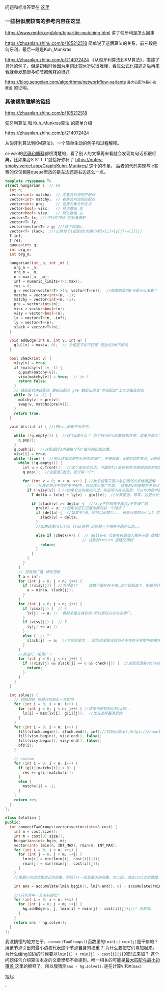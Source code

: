 问题和标准答案在 [这里](https://leetcode-cn.com/problems/minimum-cost-to-connect-two-groups-of-points/solution/kai-kai-yan-jie-zhuan-huan-cheng-zui-da-dai-quan-p/)

### 一些相似度较高的参考内容在这里

https://www.renfei.org/blog/bipartite-matching.html 讲了匈牙利是怎么回事

https://zhuanlan.zhihu.com/p/105212518    简单说了这俩算法的关系，前三段是匈牙利，最后一段是Kuh_Munkras

https://zhuanlan.zhihu.com/p/214072424   《从匈牙利算法到KM算法》，描述了具体的例子，但是初看时候因为用词比较bt所以很难懂，看过公式化描述之后再来看就会发现很多细节都解释的很好。

https://blog.sengxian.com/algorithms/networkflow-variants `最大匹配与最小边覆盖` 的证明。

### 其他帮助理解的链接

https://zhuanlan.zhihu.com/p/105212518 

匈牙利算法 和 Kuh_Munkras算法 的简单介绍

https://zhuanlan.zhihu.com/p/214072424

从匈牙利算法到KM算法》，一个简单生动的例子和过程解释。

oi-wiki的[代码和解释](https://oi-wiki.org/graph/graph-matching/bigraph-weight-match/#:~:text=%E6%AC%A1%E7%BB%B4%E6%8A%A4%EF%BC%8C%E5%85%B1%20%E3%80%82-,%E5%8F%82%E8%80%83%E4%BB%A3%E7%A0%81,-%E8%BD%AC%E5%8C%96%E4%B8%BA%E8%B4%B9%E7%94%A8)都很清楚的，看了别人的文章再来看就会发现每句话都很经典，比如集合S S' T T'就恰好弥补了 https://notes-smoky.vercel.app/Graph/Kuhn-Munkres/ 这个的不足。
后者的代码实现与lc答案的仅仅相差queue里放的是左边还是右边这么一点。

```cpp
template <typename T>
struct hungarian {  // km
  int n;
  vector<int> matchx;  // 左集合对应的匹配点
  vector<int> matchy;  // 右集合对应的匹配点
  vector<int> pre;     // 连接右集合的左点
  vector<bool> visx;   // 拜访数组 左
  vector<bool> visy;   // 拜访数组 右
  vector<T> lx; //!可行性顶标 别处看来的
  vector<T> ly;
  vector<vector<T> > g; //!这个就是w.
  vector<T> slack;  //!记录每个j相连的i的最小的lx[i]+ly[j]-w[i][j]
  T inf;
  T res;
  queue<int> q;
  int org_n;
  int org_m;

  hungarian(int _n, int _m) {
    org_n = _n;
    org_m = _m;
    n = max(_n, _m);
    inf = numeric_limits<T>::max();
    res = 0;
    g = vector<vector<T> >(n, vector<T>(n));  //就是那里的W W是什么来着？ nan+nv=w 的w.
    matchx = vector<int>(n, -1);
    matchy = vector<int>(n, -1);
    pre = vector<int>(n);
    visx = vector<bool>(n);
    visy = vector<bool>(n);
    lx = vector<T>(n, -inf);
    ly = vector<T>(n);
    slack = vector<T>(n);
  }

  void addEdge(int u, int v, int w) {
    g[u][v] = max(w, 0);  // 负值还不如不匹配 因此设为0不影响
  }

  bool check(int v) {
    visy[v] = true;
    if (matchy[v] != -1) {
      q.push(matchy[v]);
      visx[matchy[v]] = true;  // in S
      return false;
    }
    // 找到新的未匹配点 更新匹配点 pre 数组记录着"非匹配边"上与之相连的点
    while (v != -1) {
      matchy[v] = pre[v];
      swap(v, matchx[pre[v]]);
    }
    return true;
  }

  void bfs(int i) { //i∈0~n,倒是不分左右。

    while (!q.empty()) {  //这个q是什么？ 为了执行bfs的基础构件吧，这里只是为了清空上一次的残留
      q.pop();
    }
    q.push(i);  //这里是bfs外面每个for循环的起始位置。
    visx[i] = true;
    while (true) {  //那么这里就是在从右向左增广，于是就是，u是左边的节点，v是枚举所有的右的节点来”继续搜索"?
      while (!q.empty()) {
        int u = q.front();  //这个是右步的点，下面的for是在枚举与她相邻的左部的点?
        q.pop();  //这里是l固定，尝试每一个r.

        for (int v = 0; v < n; v++) { //枚举相等子图中与它相邻的点继续搜索
          //` !代表此节点不存在于子图中，可以作为增广内容。 这里的v到底是左子节点的还是右子节点的？我觉得是右，你看y
          if (!visy[v]) { //如果它没有被访问过，则说明不在子图里，可以作为额外的发展对象。
            T delta = lx[u] + ly[v] - g[u][v];  //计算差值，等等，这里为什么是减去g? g是什么东西来着？

            if (slack[v] >= delta) {  //!x,y不在相等子图且y不在增广路       这里说明...
              pre[v] = u; //则可以把它设置为我的前一个结点？
              if (delta) {  //如果不为0，则可以设置为... 记录当前的delta? 这是在干嘛。
                slack[v] = delta;
              }
              //如果这里returtn true说明 已经是一个相等子图什么的。。。 

              else if (check(v)) {  // delta=0 代表有机会加入相等子图 找增广路
                                   // 找到就return 重建交错树
                return;
              }
            }
          }
        }
      }
      // 没有增广路 修改顶标
      T a = inf;
      for (int j = 0; j < n; j++) {
        if (!visy[j]) { //为何是!?     这整个循环在干嘛,这个我知道了，但是为什么是! 我还是不懂。 好吧懂了，要去T'里找。
          a = min(a, slack[j]);
        }
      }
      for (int j = 0; j < n; j++) {
        if (visx[j]) {  // S
          lx[j] -= a; //  看起来是左减右加,所以是在从右向左增广。
        }
        if (visy[j]) {  // T
          ly[j] += a; //
        }
        else {  // T'
          slack[j] -= a;  //为何这里才.. 因为这里是当前节点不存在于其图中的情况。
        }
      }
      //再进行一轮増广？
      for (int j = 0; j < n; j++) {
        if (!visy[j] && slack[j] == 0 && check(j)) {  //这意思是每次check都会换一下？是的，有操作。
          return;
        }
      }
    }
  }

  int solve() {
    // 初始顶标,但是只初始化一方即可
    for (int i = 0; i < n; i++) {
      for (int j = 0; j < n; j++) { //这里也是初始化的lx啊..
        lx[i] = max(lx[i], g[i][j]);  //优先选择最满意的
      }
    }
    for (int i = 0; i < n; i++) {
      fill(slack.begin(), slack.end(), inf);//初始化成inf,https://zhuanlan.zhihu.com/p/214072424 评论区的“如果不存在配对关系，权重应该设置为无穷小而不是0。设置为无穷小之后再用KM算法
      fill(visx.begin(), visx.end(), false);
      fill(visy.begin(), visy.end(), false);
      bfs(i);
    }

    // custom
    for (int i = 0; i < n; i++) {
      if (g[i][matchx[i]] > 0) {
        res += g[i][matchx[i]];
      }
      else {
        matchx[i] = -1;
      }
    }
    return res;
  }
};

class Solution {
public:
  int connectTwoGroups(vector<vector<int>>& cost) {
    int n = cost.size();
    int m = cost[0].size();
    hungarian<int> hg(n, m);
    vector<int> lmin(n, INT_MAX), rmin(m, INT_MAX);
    for (int i = 0; i < n; ++i) {
      for (int j = 0; j < m; ++j) {
        lmin[i] = min(lmin[i], cost[i][j]);
        rmin[j] = min(rmin[j], cost[i][j]);
      }
    }
    //用最小的边代表自己的权重，然后l+r一定是最小的权重，的二倍，减去cost之后就是... 公式里的东西了对吗。可是为什么要以这个来定义边权重呢?

    int ans = accumulate(lmin.begin(), lmin.end(), 0) + accumulate(rmin.begin(), rmin.end(), 0);

    //!只以其中一方来初始化?
    for (int i = 0; i < n; ++i) {
      for (int j = 0; j < m; ++j) {
        hg.addEdge(i, j, lmin[i] + rmin[j] - cost[i][j]);//! 这是啥。
      }
    }
    return ans - hg.solve();
  }
};
```

我没搞懂的地方在于，`connectTwoGroups()`函数里的`lmin[i]` `rmin[j]`是干嘛的？ 用该节点引出的最小边权代表这个节点自身的权重？ 为什么要把它们累加起来。
为什么给hg加边的时候要以`lmin[i] + rmin[j] - cost[i][j]`的形式来加？
这个问题任何介绍算法本身的文章里都不会提到，唯一相关的可能是[最大匹配与最小边覆盖
](https://blog.sengxian.com/algorithms/networkflow-variants#:~:text=%E5%85%B3%E7%B3%BB%E7%9A%84%E3%80%82%EF%BC%88%E5%BA%9F%E8%AF%9D-,%E6%9C%80%E5%A4%A7%E5%8C%B9%E9%85%8D%E4%B8%8E%E6%9C%80%E5%B0%8F%E8%BE%B9%E8%A6%86%E7%9B%96,-%E5%AF%B9%E4%BA%8E%E4%BB%BB%E6%84%8F%E6%97%A0)
这里的解释了，所以我猜测`ans - hg.solve();`是在计算`V` 和`M(max)`

挂起

·
